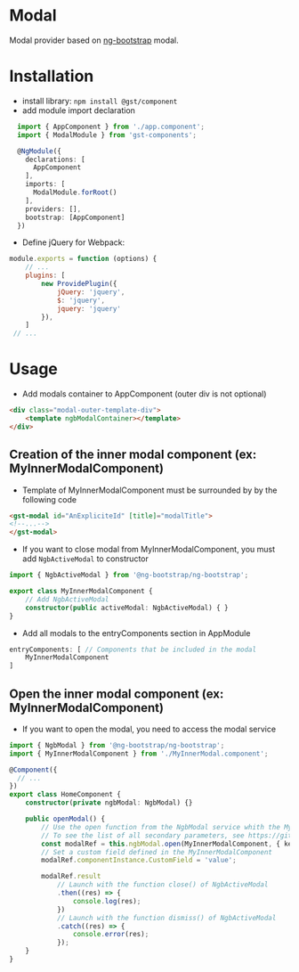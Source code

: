 # Modal

Modal provider based on [ng-bootstrap](https://github.com/ng-bootstrap/ng-bootstrap) modal.

# Installation

* install library: `npm install @gst/component`
* add module import declaration

```typescript
  import { AppComponent } from './app.component';
  import { ModalModule } from 'gst-components';

  @NgModule({
    declarations: [
      AppComponent
    ],
    imports: [
      ModalModule.forRoot()
    ],
    providers: [],
    bootstrap: [AppComponent]
  })
```

* Define jQuery for Webpack:

```js
module.exports = function (options) {
    // ...
    plugins: [
        new ProvidePlugin({
            jQuery: 'jquery',
            $: 'jquery',
            jquery: 'jquery'
        }),
    ]
 // ...
```

# Usage

* Add modals container to AppComponent (outer div is not optional)

```html
<div class="modal-outer-template-div">
    <template ngbModalContainer></template>
</div>
```

## Creation of the inner modal component (ex: MyInnerModalComponent)

* Template of MyInnerModalComponent must be surrounded by by the following code

```html
<gst-modal id="AnExpliciteId" [title]="modalTitle">
<!--...-->
</gst-modal>
```

* If you want to close modal from MyInnerModalComponent, you must add `NgbActiveModal` to constructor

```typescript
import { NgbActiveModal } from '@ng-bootstrap/ng-bootstrap';

export class MyInnerModalComponent {
    // Add NgbActiveModal
    constructor(public activeModal: NgbActiveModal) { }
}
```

* Add all modals to the entryComponents section in AppModule

```typescript
entryComponents: [ // Components that be included in the modal
    MyInnerModalComponent
]
```

## Open the inner modal component (ex: MyInnerModalComponent)

* If you want to open the modal, you need to access the modal service

```typescript
import { NgbModal } from '@ng-bootstrap/ng-bootstrap';
import { MyInnerModalComponent } from './MyInnerModal.component';

@Component({
  // ...
})
export class HomeComponent {
    constructor(private ngbModal: NgbModal) {}

    public openModal() {
        // Use the open function from the NgbModal service whith the MyInnerModalComponent as first parameter
        // To see the list of all secondary parameters, see https://github.com/ng-bootstrap/ng-bootstrap/blob/master/src/modal/modal.ts
        const modalRef = this.ngbModal.open(MyInnerModalComponent, { keyboard: false, backdrop: false });
        // Set a custom field defined in the MyInnerModalComponent
        modalRef.componentInstance.CustomField = 'value';

        modalRef.result
            // Launch with the function close() of NgbActiveModal
            .then((res) => {
                console.log(res);
            })
            // Launch with the function dismiss() of NgbActiveModal
            .catch((res) => {
                console.error(res);
            });
    }
}
```

